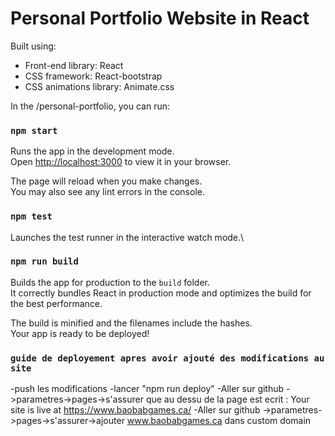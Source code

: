 # Personal Portfolio Website in React

Built using:

- Front-end library: React
- CSS framework: React-bootstrap
- CSS animations library: Animate.css

In the /personal-portfolio, you can run:

### `npm start`

Runs the app in the development mode.\
Open [http://localhost:3000](http://localhost:3000) to view it in your browser.

The page will reload when you make changes.\
You may also see any lint errors in the console.

### `npm test`

Launches the test runner in the interactive watch mode.\


### `npm run build`

Builds the app for production to the `build` folder.\
It correctly bundles React in production mode and optimizes the build for the best performance.

The build is minified and the filenames include the hashes.\
Your app is ready to be deployed!


### `guide de deployement apres avoir ajouté des modifications au site`
-push les modifications
-lancer "npm run deploy"
-Aller sur github ->parametres->pages->s'assurer que au dessu de la page est ecrit : Your site is live at https://www.baobabgames.ca/
-Aller sur github ->parametres->pages->s'assurer->ajouter www.baobabgames.ca dans custom domain